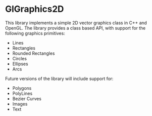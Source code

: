 # GlGraphics2D

This library implements a simple 2D vector graphics class in C++ and OpenGL.  The library provides a class based API, with support for the following graphics primitives:
- Lines
- Rectangles
- Rounded Rectangles
- Circles
- Ellipses
- Arcs

Future versions of the library will include support for:
- Polygons
- PolyLines
- Bezier Curves
- Images
- Text
